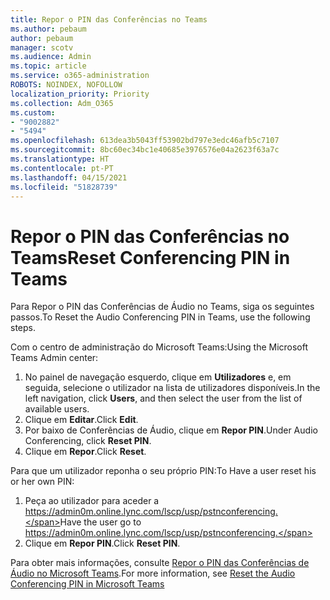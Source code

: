 ```yaml
---
title: Repor o PIN das Conferências no Teams
ms.author: pebaum
author: pebaum
manager: scotv
ms.audience: Admin
ms.topic: article
ms.service: o365-administration
ROBOTS: NOINDEX, NOFOLLOW
localization_priority: Priority
ms.collection: Adm_O365
ms.custom:
- "9002882"
- "5494"
ms.openlocfilehash: 613dea3b5043ff53902bd797e3edc46afb5c7107
ms.sourcegitcommit: 8bc60ec34bc1e40685e3976576e04a2623f63a7c
ms.translationtype: HT
ms.contentlocale: pt-PT
ms.lasthandoff: 04/15/2021
ms.locfileid: "51828739"
---
```

# <a name="reset-conferencing-pin-in-teams"></a><span data-ttu-id="d7dc1-102">Repor o PIN das Conferências no Teams</span><span class="sxs-lookup"><span data-stu-id="d7dc1-102">Reset Conferencing PIN in Teams</span></span>

<span data-ttu-id="d7dc1-103">Para Repor o PIN das Conferências de Áudio no Teams, siga os seguintes passos.</span><span class="sxs-lookup"><span data-stu-id="d7dc1-103">To Reset the Audio Conferencing PIN in Teams, use the following steps.</span></span>  

<span data-ttu-id="d7dc1-104">Com o centro de administração do Microsoft Teams:</span><span class="sxs-lookup"><span data-stu-id="d7dc1-104">Using the Microsoft Teams Admin center:</span></span>

1. <span data-ttu-id="d7dc1-105">No painel de navegação esquerdo, clique em **Utilizadores** e, em seguida, selecione o utilizador na lista de utilizadores disponíveis.</span><span class="sxs-lookup"><span data-stu-id="d7dc1-105">In the left navigation, click **Users**, and then select the user from the list of available users.</span></span>
2. <span data-ttu-id="d7dc1-106">Clique em **Editar**.</span><span class="sxs-lookup"><span data-stu-id="d7dc1-106">Click **Edit**.</span></span>
3. <span data-ttu-id="d7dc1-107">Por baixo de Conferências de Áudio, clique em **Repor PIN**.</span><span class="sxs-lookup"><span data-stu-id="d7dc1-107">Under Audio Conferencing, click **Reset PIN**.</span></span>
4. <span data-ttu-id="d7dc1-108">Clique em **Repor**.</span><span class="sxs-lookup"><span data-stu-id="d7dc1-108">Click **Reset**.</span></span>

<span data-ttu-id="d7dc1-109">Para que um utilizador reponha o seu próprio PIN:</span><span class="sxs-lookup"><span data-stu-id="d7dc1-109">To Have a user reset his or her own PIN:</span></span>
1. <span data-ttu-id="d7dc1-110">Peça ao utilizador para aceder a https://admin0m.online.lync.com/lscp/usp/pstnconferencing.</span><span class="sxs-lookup"><span data-stu-id="d7dc1-110">Have the user go to https://admin0m.online.lync.com/lscp/usp/pstnconferencing.</span></span>
2. <span data-ttu-id="d7dc1-111">Clique em **Repor PIN**.</span><span class="sxs-lookup"><span data-stu-id="d7dc1-111">Click **Reset PIN**.</span></span>

<span data-ttu-id="d7dc1-112">Para obter mais informações, consulte [Repor o PIN das Conferências de Áudio no Microsoft Teams](https://docs.microsoft.com/microsoftteams/reset-the-audio-conferencing-pin-in-teams).</span><span class="sxs-lookup"><span data-stu-id="d7dc1-112">For more information, see [Reset the Audio Conferencing PIN in Microsoft Teams](https://docs.microsoft.com/microsoftteams/reset-the-audio-conferencing-pin-in-teams)</span></span>
